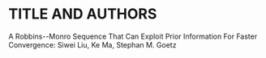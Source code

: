 # TITLE AND AUTHORS

A Robbins--Monro Sequence That Can Exploit Prior Information For Faster Convergence:	Siwei Liu, Ke Ma, Stephan M. Goetz

